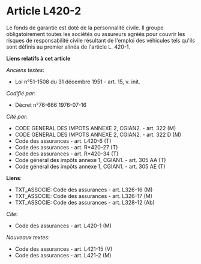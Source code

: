 # Article L420-2

Le fonds de garantie est doté de la personnalité civile. Il groupe obligatoirement toutes les sociétés ou assureurs agréés
pour couvrir les risques de responsabilité civile résultant de l'emploi des véhicules tels qu'ils sont définis au premier
alinéa de l'article L. 420-1.

**Liens relatifs à cet article**

_Anciens textes_:

  - Loi n°51-1508 du 31 décembre 1951 - art. 15, v. init.

_Codifié par_:

  - Décret n°76-666 1976-07-16

_Cité par_:

  - CODE GENERAL DES IMPOTS ANNEXE 2, CGIAN2. - art. 322 (M)
  - CODE GENERAL DES IMPOTS ANNEXE 2, CGIAN2. - art. 322 D (M)
  - Code des assurances - art. L420-6 (T)
  - Code des assurances - art. R*420-27 (T)
  - Code des assurances - art. R*420-34 (T)
  - Code général des impôts annexe 1, CGIAN1. - art. 305 AA (T)
  - Code général des impôts annexe 1, CGIAN1. - art. 305 AE (T)

**Liens**:

  - TXT_ASSOCIE: Code des assurances - art. L326-16 (M)
  - TXT_ASSOCIE: Code des assurances - art. L326-17 (M)
  - TXT_ASSOCIE: Code des assurances - art. L328-12 (Ab)

_Cite_:

  - Code des assurances - art. L420-1 (M)

_Nouveaux textes_:

  - Code des assurances - art. L421-15 (V)
  - Code des assurances - art. L421-2 (M)
